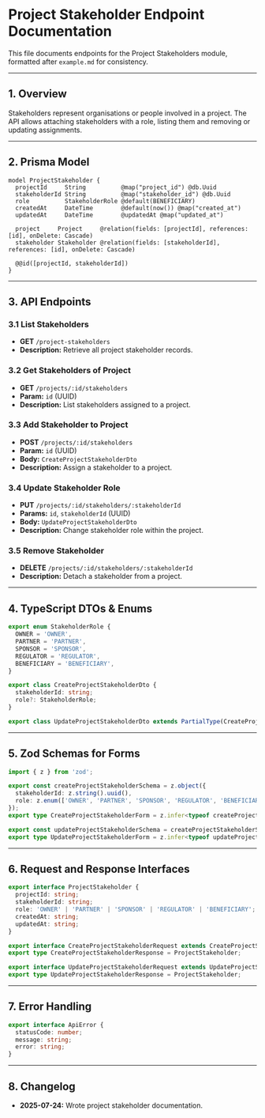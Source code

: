 # Project Stakeholder Endpoint Documentation

This file documents endpoints for the Project Stakeholders module, formatted after `example.md` for consistency.

---

## 1. Overview

Stakeholders represent organisations or people involved in a project. The API allows attaching stakeholders with a role, listing them and removing or updating assignments.

---

## 2. Prisma Model

```prisma
model ProjectStakeholder {
  projectId     String          @map("project_id") @db.Uuid
  stakeholderId String          @map("stakeholder_id") @db.Uuid
  role          StakeholderRole @default(BENEFICIARY)
  createdAt     DateTime        @default(now()) @map("created_at")
  updatedAt     DateTime        @updatedAt @map("updated_at")

  project     Project     @relation(fields: [projectId], references: [id], onDelete: Cascade)
  stakeholder Stakeholder @relation(fields: [stakeholderId], references: [id], onDelete: Cascade)

  @@id([projectId, stakeholderId])
}
```

---

## 3. API Endpoints

### 3.1 List Stakeholders
- **GET** `/project-stakeholders`
- **Description:** Retrieve all project stakeholder records.

### 3.2 Get Stakeholders of Project
- **GET** `/projects/:id/stakeholders`
- **Param:** `id` (UUID)
- **Description:** List stakeholders assigned to a project.

### 3.3 Add Stakeholder to Project
- **POST** `/projects/:id/stakeholders`
- **Param:** `id` (UUID)
- **Body:** `CreateProjectStakeholderDto`
- **Description:** Assign a stakeholder to a project.

### 3.4 Update Stakeholder Role
- **PUT** `/projects/:id/stakeholders/:stakeholderId`
- **Params:** `id`, `stakeholderId` (UUID)
- **Body:** `UpdateProjectStakeholderDto`
- **Description:** Change stakeholder role within the project.

### 3.5 Remove Stakeholder
- **DELETE** `/projects/:id/stakeholders/:stakeholderId`
- **Description:** Detach a stakeholder from a project.

---

## 4. TypeScript DTOs & Enums

```typescript
export enum StakeholderRole {
  OWNER = 'OWNER',
  PARTNER = 'PARTNER',
  SPONSOR = 'SPONSOR',
  REGULATOR = 'REGULATOR',
  BENEFICIARY = 'BENEFICIARY',
}

export class CreateProjectStakeholderDto {
  stakeholderId: string;
  role?: StakeholderRole;
}

export class UpdateProjectStakeholderDto extends PartialType(CreateProjectStakeholderDto) {}
```

---

## 5. Zod Schemas for Forms

```typescript
import { z } from 'zod';

export const createProjectStakeholderSchema = z.object({
  stakeholderId: z.string().uuid(),
  role: z.enum(['OWNER', 'PARTNER', 'SPONSOR', 'REGULATOR', 'BENEFICIARY']).optional(),
});
export type CreateProjectStakeholderForm = z.infer<typeof createProjectStakeholderSchema>;

export const updateProjectStakeholderSchema = createProjectStakeholderSchema.partial();
export type UpdateProjectStakeholderForm = z.infer<typeof updateProjectStakeholderSchema>;
```

---

## 6. Request and Response Interfaces

```typescript
export interface ProjectStakeholder {
  projectId: string;
  stakeholderId: string;
  role: 'OWNER' | 'PARTNER' | 'SPONSOR' | 'REGULATOR' | 'BENEFICIARY';
  createdAt: string;
  updatedAt: string;
}

export interface CreateProjectStakeholderRequest extends CreateProjectStakeholderDto {}
export type CreateProjectStakeholderResponse = ProjectStakeholder;

export interface UpdateProjectStakeholderRequest extends UpdateProjectStakeholderDto {}
export type UpdateProjectStakeholderResponse = ProjectStakeholder;
```

---

## 7. Error Handling

```typescript
export interface ApiError {
  statusCode: number;
  message: string;
  error: string;
}
```

---

## 8. Changelog
- **2025-07-24:** Wrote project stakeholder documentation.
